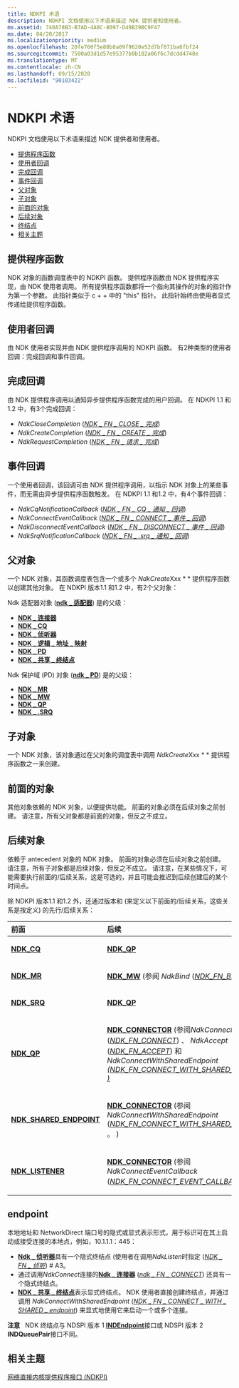 ```yaml
---
title: NDKPI 术语
description: NDKPI 文档使用以下术语来描述 NDK 提供者和使用者。
ms.assetid: 740A78B3-B7AD-4A8C-8097-D49B39BC9F47
ms.date: 04/20/2017
ms.localizationpriority: medium
ms.openlocfilehash: 20fe760f5e88b8a09f9620e52d7bf071ba6fbf24
ms.sourcegitcommit: 7500a03d1d57e95377b0b182a06f6c7dcdd4748e
ms.translationtype: MT
ms.contentlocale: zh-CN
ms.lasthandoff: 09/15/2020
ms.locfileid: "90103422"
---
```

# <a name="ndkpi-terminology"></a>NDKPI 术语


NDKPI 文档使用以下术语来描述 NDK 提供者和使用者。

-   [提供程序函数](#provider-function)
-   [使用者回调](#consumer-callback)
-   [完成回调](#completion-callback)
-   [事件回调](#event-callback)
-   [父对象](#parent-object)
-   [子对象](#child-object)
-   [前面的对象](#antecedent-object)
-   [后续对象](#successor-object)
-   [终结点](#endpoint)
-   [相关主题](#related-topics)

## <a name="provider-function"></a>提供程序函数


NDK 对象的函数调度表中的 NDKPI 函数。 提供程序函数由 NDK 提供程序实现，由 NDK 使用者调用。 所有提供程序函数都将一个指向其操作的对象的指针作为第一个参数。 此指针类似于 c + + 中的 "this" 指针。 此指针始终由使用者显式传递给提供程序函数。

## <a name="consumer-callback"></a>使用者回调


由 NDK 使用者实现并由 NDK 提供程序调用的 NDKPI 函数。 有2种类型的使用者回调：完成回调和事件回调。

## <a name="completion-callback"></a>完成回调


由 NDK 提供程序调用以通知异步提供程序函数完成的用户回调。 在 NDKPI 1.1 和1.2 中，有3个完成回调：

-   *NdkCloseCompletion* ([*NDK \_ FN \_ CLOSE \_ 完成*](/windows-hardware/drivers/ddi/ndkpi/nc-ndkpi-ndk_fn_close_completion)) 
-   *NdkCreateCompletion* ([*NDK \_ FN \_ CREATE \_ 完成*](/windows-hardware/drivers/ddi/ndkpi/nc-ndkpi-ndk_fn_create_completion)) 
-   *NdkRequestCompletion* ([*NDK \_ FN \_ 请求 \_ 完成*](/windows-hardware/drivers/ddi/ndkpi/nc-ndkpi-ndk_fn_request_completion)) 

## <a name="event-callback"></a>事件回调


一个使用者回调，该回调可由 NDK 提供程序调用，以指示 NDK 对象上的某些事件，而无需由异步提供程序函数触发。 在 NDKPI 1.1 和1.2 中，有4个事件回调：

-   *NdkCqNotificationCallback* ([*NDK \_ FN \_ CQ \_ 通知 \_ 回调*](/windows-hardware/drivers/ddi/ndkpi/nc-ndkpi-ndk_fn_cq_notification_callback)) 
-   *NdkConnectEventCallback* ([*NDK \_ FN \_ CONNECT \_ 事件 \_ 回调*](/windows-hardware/drivers/ddi/ndkpi/nc-ndkpi-ndk_fn_connect_event_callback)) 
-   *NdkDisconnectEventCallback* ([*NDK \_ FN \_ DISCONNECT \_ 事件 \_ 回调*](/windows-hardware/drivers/ddi/ndkpi/nc-ndkpi-ndk_fn_disconnect_event_callback)) 
-   *NdkSrqNotificationCallback* ([*NDK \_ FN \_ .srq \_ 通知 \_ 回调*](/windows-hardware/drivers/ddi/ndkpi/nc-ndkpi-ndk_fn_srq_notification_callback)) 

## <a name="parent-object"></a>父对象


一个 NDK 对象，其函数调度表包含一个或多个 *NdkCreate*Xxx * * 提供程序函数以创建其他对象。 在 NDKPI 版本1.1 和1.2 中，有2个父对象：

Ndk 适配器对象 ([**ndk \_ 适配器**](/windows-hardware/drivers/ddi/ndkpi/ns-ndkpi-_ndk_adapter)) 是的父级：

-   [**NDK \_ 连接器**](/windows-hardware/drivers/ddi/ndkpi/ns-ndkpi-_ndk_connector)
-   [**NDK \_ CQ**](/windows-hardware/drivers/ddi/ndkpi/ns-ndkpi-_ndk_cq)
-   [**NDK \_ 侦听器**](/windows-hardware/drivers/ddi/ndkpi/ns-ndkpi-_ndk_listener)
-   [**NDK \_ 逻辑 \_ 地址 \_ 映射**](/windows-hardware/drivers/ddi/ndkpi/ns-ndkpi-_ndk_logical_address_mapping)
-   [**NDK \_ PD**](/windows-hardware/drivers/ddi/ndkpi/ns-ndkpi-_ndk_pd)
-   [**NDK \_ 共享 \_ 终结点**](/windows-hardware/drivers/ddi/ndkpi/ns-ndkpi-_ndk_shared_endpoint)

Ndk 保护域 (PD) 对象 ([**ndk \_ PD**](/windows-hardware/drivers/ddi/ndkpi/ns-ndkpi-_ndk_pd)) 是的父级：

-   [**NDK \_ MR**](/windows-hardware/drivers/ddi/ndkpi/ns-ndkpi-_ndk_mr)
-   [**NDK \_ MW**](/windows-hardware/drivers/ddi/ndkpi/ns-ndkpi-_ndk_mw)
-   [**NDK \_ QP**](/windows-hardware/drivers/ddi/ndkpi/ns-ndkpi-_ndk_qp)
-   [**NDK \_ .SRQ**](/windows-hardware/drivers/ddi/ndkpi/ns-ndkpi-_ndk_srq)

## <a name="child-object"></a>子对象


一个 NDK 对象，该对象通过在父对象的调度表中调用 *NdkCreate*Xxx * * 提供程序函数之一来创建。

## <a name="antecedent-object"></a>前面的对象


其他对象依赖的 NDK 对象，以便提供功能。 前面的对象必须在后续对象之前创建。 请注意，所有父对象都是前面的对象，但反之不成立。

## <a name="successor-object"></a>后续对象


依赖于 antecedent 对象的 NDK 对象。 前面的对象必须在后续对象之前创建。 请注意，所有子对象都是后续对象，但反之不成立。 请注意，在某些情况下，可能需要执行前面的/后续关系，这是可选的，并且可能会推迟到后续创建后的某个时间点。

除 NDKPI 版本1.1 和1.2 外，还通过版本和 (来定义以下前面的/后续关系，这些关系是按定义) 的先行/后续关系：

<table>
<colgroup>
<col width="50%" />
<col width="50%" />
</colgroup>
<thead>
<tr class="header">
<th align="left">前面</th>
<th align="left">后续</th>
</tr>
</thead>
<tbody>
<tr class="odd">
<td align="left"><p><a href="/windows-hardware/drivers/ddi/ndkpi/ns-ndkpi-_ndk_cq" data-raw-source="[&lt;strong&gt;NDK_CQ&lt;/strong&gt;](/windows-hardware/drivers/ddi/ndkpi/ns-ndkpi-_ndk_cq)"><strong>NDK_CQ</strong></a></p></td>
<td align="left"><p><a href="/windows-hardware/drivers/ddi/ndkpi/ns-ndkpi-_ndk_qp" data-raw-source="[&lt;strong&gt;NDK_QP&lt;/strong&gt;](/windows-hardware/drivers/ddi/ndkpi/ns-ndkpi-_ndk_qp)"><strong>NDK_QP</strong></a></p></td>
</tr>
<tr class="even">
<td align="left"><p><a href="/windows-hardware/drivers/ddi/ndkpi/ns-ndkpi-_ndk_mr" data-raw-source="[&lt;strong&gt;NDK_MR&lt;/strong&gt;](/windows-hardware/drivers/ddi/ndkpi/ns-ndkpi-_ndk_mr)"><strong>NDK_MR</strong></a></p></td>
<td align="left"><p><a href="/windows-hardware/drivers/ddi/ndkpi/ns-ndkpi-_ndk_mw" data-raw-source="[&lt;strong&gt;NDK_MW&lt;/strong&gt;](/windows-hardware/drivers/ddi/ndkpi/ns-ndkpi-_ndk_mw)"><strong>NDK_MW</strong></a> (参阅 <em>NdkBind</em> (<a href="/windows-hardware/drivers/ddi/ndkpi/nc-ndkpi-ndk_fn_bind" data-raw-source="[&lt;em&gt;NDK_FN_BIND&lt;/em&gt;](/windows-hardware/drivers/ddi/ndkpi/nc-ndkpi-ndk_fn_bind)"><em>NDK_FN_BIND</em></a>) 。 ) </p></td>
</tr>
<tr class="odd">
<td align="left"><p><a href="/windows-hardware/drivers/ddi/ndkpi/ns-ndkpi-_ndk_srq" data-raw-source="[&lt;strong&gt;NDK_SRQ&lt;/strong&gt;](/windows-hardware/drivers/ddi/ndkpi/ns-ndkpi-_ndk_srq)"><strong>NDK_SRQ</strong></a></p></td>
<td align="left"><p><a href="/windows-hardware/drivers/ddi/ndkpi/ns-ndkpi-_ndk_qp" data-raw-source="[&lt;strong&gt;NDK_QP&lt;/strong&gt;](/windows-hardware/drivers/ddi/ndkpi/ns-ndkpi-_ndk_qp)"><strong>NDK_QP</strong></a></p></td>
</tr>
<tr class="even">
<td align="left"><p><a href="/windows-hardware/drivers/ddi/ndkpi/ns-ndkpi-_ndk_qp" data-raw-source="[&lt;strong&gt;NDK_QP&lt;/strong&gt;](/windows-hardware/drivers/ddi/ndkpi/ns-ndkpi-_ndk_qp)"><strong>NDK_QP</strong></a></p></td>
<td align="left"><p><a href="/windows-hardware/drivers/ddi/ndkpi/ns-ndkpi-_ndk_connector" data-raw-source="[&lt;strong&gt;NDK_CONNECTOR&lt;/strong&gt;](/windows-hardware/drivers/ddi/ndkpi/ns-ndkpi-_ndk_connector)"><strong>NDK_CONNECTOR</strong></a> (参阅<em>NdkConnect</em> (<a href="/windows-hardware/drivers/ddi/ndkpi/nc-ndkpi-ndk_fn_connect" data-raw-source="[&lt;em&gt;NDK_FN_CONNECT&lt;/em&gt;](/windows-hardware/drivers/ddi/ndkpi/nc-ndkpi-ndk_fn_connect)"><em>NDK_FN_CONNECT</em></a>) 、 <em>NdkAccept</em> (<a href="/windows-hardware/drivers/ddi/ndkpi/nc-ndkpi-ndk_fn_accept" data-raw-source="[&lt;em&gt;NDK_FN_ACCEPT&lt;/em&gt;](/windows-hardware/drivers/ddi/ndkpi/nc-ndkpi-ndk_fn_accept)"><em>NDK_FN_ACCEPT</em></a>) 和<em>NdkConnectWithSharedEndpoint</em> <a href="/windows-hardware/drivers/ddi/ndkpi/nc-ndkpi-ndk_fn_connect_with_shared_endpoint" data-raw-source="[&lt;em&gt;NDK_FN_CONNECT_WITH_SHARED_ENDPOINT&lt;/em&gt;](/windows-hardware/drivers/ddi/ndkpi/nc-ndkpi-ndk_fn_connect_with_shared_endpoint)"><em> (NDK_FN_CONNECT_WITH_SHARED_ENDPOINT) ) </em></a></p></td>
</tr>
<tr class="odd">
<td align="left"><p><a href="/windows-hardware/drivers/ddi/ndkpi/ns-ndkpi-_ndk_shared_endpoint" data-raw-source="[&lt;strong&gt;NDK_SHARED_ENDPOINT&lt;/strong&gt;](/windows-hardware/drivers/ddi/ndkpi/ns-ndkpi-_ndk_shared_endpoint)"><strong>NDK_SHARED_ENDPOINT</strong></a></p></td>
<td align="left"><p><a href="/windows-hardware/drivers/ddi/ndkpi/ns-ndkpi-_ndk_connector" data-raw-source="[&lt;strong&gt;NDK_CONNECTOR&lt;/strong&gt;](/windows-hardware/drivers/ddi/ndkpi/ns-ndkpi-_ndk_connector)"><strong>NDK_CONNECTOR</strong></a> (参阅 <em>NdkConnectWithSharedEndpoint</em> (<a href="/windows-hardware/drivers/ddi/ndkpi/nc-ndkpi-ndk_fn_connect_with_shared_endpoint" data-raw-source="[&lt;em&gt;NDK_FN_CONNECT_WITH_SHARED_ENDPOINT&lt;/em&gt;](/windows-hardware/drivers/ddi/ndkpi/nc-ndkpi-ndk_fn_connect_with_shared_endpoint)"><em>NDK_FN_CONNECT_WITH_SHARED_ENDPOINT</em></a>) 。 ) </p></td>
</tr>
<tr class="even">
<td align="left"><p><a href="/windows-hardware/drivers/ddi/ndkpi/ns-ndkpi-_ndk_listener" data-raw-source="[&lt;strong&gt;NDK_LISTENER&lt;/strong&gt;](/windows-hardware/drivers/ddi/ndkpi/ns-ndkpi-_ndk_listener)"><strong>NDK_LISTENER</strong></a></p></td>
<td align="left"><p><a href="/windows-hardware/drivers/ddi/ndkpi/ns-ndkpi-_ndk_connector" data-raw-source="[&lt;strong&gt;NDK_CONNECTOR&lt;/strong&gt;](/windows-hardware/drivers/ddi/ndkpi/ns-ndkpi-_ndk_connector)"><strong>NDK_CONNECTOR</strong></a> (参阅 <em>NdkConnectEventCallback</em> (<a href="/windows-hardware/drivers/ddi/ndkpi/nc-ndkpi-ndk_fn_connect_event_callback" data-raw-source="[&lt;em&gt;NDK_FN_CONNECT_EVENT_CALLBACK&lt;/em&gt;](/windows-hardware/drivers/ddi/ndkpi/nc-ndkpi-ndk_fn_connect_event_callback)"><em>NDK_FN_CONNECT_EVENT_CALLBACK</em></a>) 。 ) </p></td>
</tr>
</tbody>
</table>

 

## <a name="endpoint"></a>endpoint


本地地址和 NetworkDirect 端口号的隐式或显式表示形式，用于标识可在其上启动或接受连接的本地点，例如，10.1.1.1：445：

-   [**Ndk \_ 侦听器**](/windows-hardware/drivers/ddi/ndkpi/ns-ndkpi-_ndk_listener)具有一个隐式终结点 (使用者在调用*NdkListen*时指定 ([*NDK \_ FN \_ 侦听*](/windows-hardware/drivers/ddi/ndkpi/nc-ndkpi-ndk_fn_listen)) # A3。
-   通过调用*NdkConnect*连接的[**Ndk \_ 连接器**](/windows-hardware/drivers/ddi/ndkpi/ns-ndkpi-_ndk_connector) ([*ndk \_ FN \_ CONNECT*](/windows-hardware/drivers/ddi/ndkpi/nc-ndkpi-ndk_fn_connect)) 还具有一个隐式终结点。
-   [**NDK \_ 共享 \_ 终结点**](/windows-hardware/drivers/ddi/ndkpi/ns-ndkpi-_ndk_shared_endpoint)表示显式终结点。 NDK 使用者直接创建终结点，并通过调用 *NdkConnectWithSharedEndpoint* ([*NDK \_ FN \_ CONNECT \_ WITH \_ SHARED \_ endpoint*](/windows-hardware/drivers/ddi/ndkpi/nc-ndkpi-ndk_fn_connect_with_shared_endpoint)) 来显式地使用它来启动一个或多个连接。

**注意**   NDK 终结点与 NDSPI 版本 1 [**INDEndpoint**](/previous-versions/windows/desktop/cc904370(v=vs.85))接口或 NDSPI 版本 2 **INDQueuePair**接口不同。

 

## <a name="related-topics"></a>相关主题


[网络直接内核提供程序接口 (NDKPI)](./overview-of-network-direct-kernel-provider-interface--ndkpi-.md)

